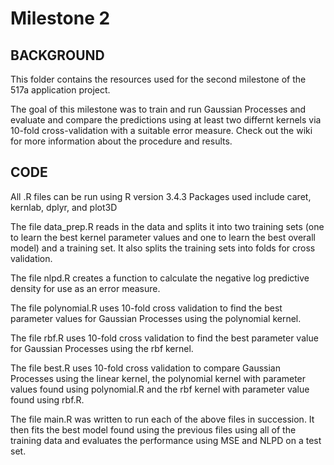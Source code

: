 Milestone 2
===========

BACKGROUND
------

This folder contains the resources used for the second milestone of the 517a application project. 

The goal of this milestone was to train and run Gaussian Processes and evaluate and compare the predictions using at least two differnt kernels via 10-fold cross-validation with a suitable error measure. Check out the wiki for more information about the procedure and results.

CODE
------

All .R files can be run using R version 3.4.3
Packages used include caret, kernlab, dplyr, and plot3D

The file data_prep.R reads in the data and splits it into two training sets (one to learn the best kernel parameter values and one to learn the best overall model) and a training set. It also splits the training sets into folds for cross validation.

The file nlpd.R creates a function to calculate the negative log predictive density for use as an error measure.

The file polynomial.R uses 10-fold cross validation to find the best parameter values for Gaussian Processes using the polynomial kernel.

The file rbf.R uses 10-fold cross validation to find the best parameter value for Gaussian Processes using the rbf kernel.

The file best.R uses 10-fold cross validation to compare Gaussian Processes using the linear kernel, the polynomial kernel with parameter values found using polynomial.R and the rbf kernel with parameter value found using rbf.R.

The file main.R was written to run each of the above files in succession. It then fits the best model found using the previous files using all of the training data and evaluates the performance using MSE and NLPD on a test set.
